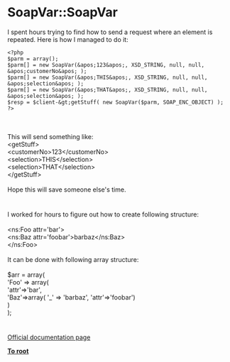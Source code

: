 # SoapVar::SoapVar



I spent hours trying to find how to send a request where an element is repeated. Here is how I managed to do it:<br>

```
<?php
$parm = array();
$parm[] = new SoapVar(&apos;123&apos;, XSD_STRING, null, null, &apos;customerNo&apos; );
$parm[] = new SoapVar(&apos;THIS&apos;, XSD_STRING, null, null, &apos;selection&apos; );
$parm[] = new SoapVar(&apos;THAT&apos;, XSD_STRING, null, null, &apos;selection&apos; );
$resp = $client-&gt;getStuff( new SoapVar($parm, SOAP_ENC_OBJECT) );
?>
```
<br><br>This will send something like:<br>&lt;getStuff&gt;<br>  &lt;customerNo&gt;123&lt;/customerNo&gt;<br>  &lt;selection&gt;THIS&lt;/selection&gt;<br>  &lt;selection&gt;THAT&lt;/selection&gt;<br>&lt;/getStuff&gt;<br><br>Hope this will save someone else&apos;s time.  

#

I worked for hours to figure out how to create following structure:<br><br>&lt;ns:Foo attr=&apos;bar&apos;&gt;<br>   &lt;ns:Baz attr=&apos;foobar&apos;&gt;barbaz&lt;/ns:Baz&gt;<br>&lt;/ns:Foo&gt;<br><br>It can be done with following array structure:<br><br>$arr = array(<br>  &apos;Foo&apos; =&gt; array(<br>     &apos;attr&apos;=&gt;&apos;bar&apos;,<br>     &apos;Baz&apos;=&gt;array( &apos;_&apos; =&gt; &apos;barbaz&apos;, &apos;attr&apos;=&gt;&apos;foobar&apos;)<br>  )<br>);  

#

[Official documentation page](https://www.php.net/manual/en/soapvar.soapvar.php)

**[To root](/README.md)**